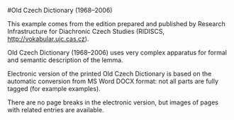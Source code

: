 #Old Czech Dictionary (1968–2006)

This example comes from the edition prepared and published by Research Infrastructure for Diachronic Czech Studies (RIDISCS, http://vokabular.ujc.cas.cz).

Old Czech Dictionary (1968–2006) uses very complex apparatus for formal and semantic description of the lemma.


Electronic version of the printed Old Czech Dictionary is based on the automatic conversion from MS Word DOCX format: not all parts are fully tagged (for example examples).

There are no page breaks in the electronic version, but images of pages with related entries are available.